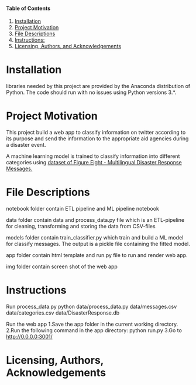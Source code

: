 #### Table of Contents

1. [Installation](#Installation)
2. [Project Motivation](#motivation)
3. [File Descriptions](#files)
4. [Instructions:](#Instructions)
5. [Licensing, Authors, and Acknowledgements](#licensing)


# Installation<a name="Installation"></a>
libraries needed by this project are provided by the Anaconda distribution of Python. The code should run with no 
issues using Python versions 3.*.

# Project Motivation<a name="motivation"></a>
This project build  a web app to classify information on twitter according to its purpose and send the information to the appropriate aid agencies during a disaster event.

A machine learning model is trained to classify information into different categories using [dataset of Figure Eight - Multilingual Disaster Response Messages.](https://www.figure-eight.com/dataset/combined-disaster-response-data/)

# File Descriptions<a name="files"></a>
notebook folder contain ETL pipeline and ML pipeline notebook

data folder contain data and process_data.py file which is an ETL-pipeline for cleaning, transforming and storing the data from CSV-files

models folder contain train_classifier.py which train and build a ML model for classify messages. The output is a pickle file containing the fitted model.

app folder contain html template and run.py file to  run and render web app.

img folder contain screen shot of the web app

# Instructions<a name="Instructions"></a>
Run process_data.py
python data/process_data.py data/messages.csv data/categories.csv data/DisasterResponse.db

Run the web app
1.Save the app folder in the current working directory.
2.Run the following command in the app directory: python run.py
3.Go to http://0.0.0.0:3001/

# Licensing, Authors, Acknowledgements<a name="licensing"></a>


